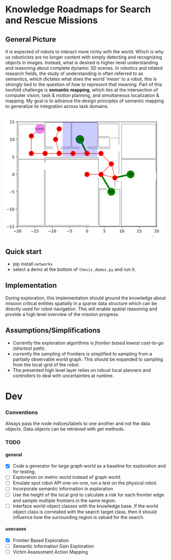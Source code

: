 # Knowledge Roadmaps for Search and Rescue Missions

## General Picture
It is expected of robots to interact more richly with the world. Which is why us roboticists are no longer content with simply detecting and recognizing objects in images. Instead, what is desired is higher-level understanding and reasoning about complete dynamic 3D scenes. 
In robotics and related research fields, the study of understanding is often referred to as semantics, which dictates what does the world _‘mean'_ to a robot, this is strongly tied to the question of _how to represent that meaning._ Part of this twofold challenge is **semantic mapping**, which lies at the intersection of computer vision, task & motion planning, and simultaneous localization & mapping. 
My goal is to advance the design principles of semantic mapping to generalize its integration across task domains.

<img src="documentation/villa%20frontier%20exploration.gif" alt="alt text" width="500" height="whatever">


## Quick start
- pip install `networkx`
- select a demo at the bottom of `thesis_demos.py` and run it.

## Implementation
During exploration, this implementation should ground the knowledge about mission critical entities spatially in a sparse data structure which can be directly used for robot navigation.
This will enable spatial reasoning and provide a high level overview of the mission progress.

## Assumptions/Simplifications
- Currently the exploration algorithms is _frontier based lowest cost-to-go (shortest path)_.
- currently the sampling of frontiers is simplified to sampling from a partially observable world graph. This should be expanded to sampling from the local-grid of the robot.
- The presented high level layer relies on robust local planners and controllers to deal with uncertainties at runtime.
  
# Dev

### Conventions
Always pass the node indices/labels to one another and not the data objects. 
Data objects can be retrieved with get methods.

### TODO

#### general
- [X] Code a generator for large graph world as a baseline for exploration and for testing.
- [ ] Exploration on metric world instead of graph world.
- [ ] Emulate spot robot API one-on-one, run a test on the physical robot.
- [ ] Incorporate semantic information in exploration 
- [ ] Use the height of the local grid to calculate a risk for each frontier edge and sample multiple frontiers in the same region.
- [ ] Interface world-object classes with the knowledge base. If the world object class is correlated with the search target class, then it should influence how the surrounding region is valued for the search.

#### usecases
- [X] Frontier Based Exploration
- [ ] Semantic Information Gain Exploration
- [ ] Victim Assessment Action Mapping